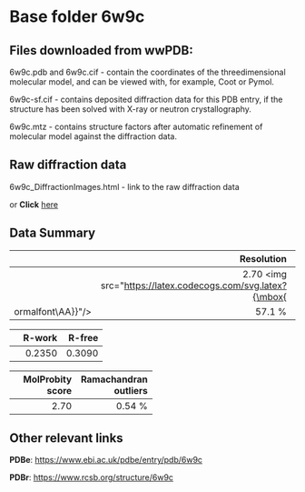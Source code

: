 # Base folder 6w9c

## Files downloaded from wwPDB:

6w9c.pdb and 6w9c.cif - contain the coordinates of the threedimensional molecular model, and can be viewed with, for example, Coot or Pymol.

6w9c-sf.cif - contains deposited diffraction data for this PDB entry, if the structure has been solved with X-ray or neutron crystallography.

6w9c.mtz - contains structure factors after automatic refinement of molecular model against the diffraction data.

## Raw diffraction data

6w9c_DiffractionImages.html - link to the raw diffraction data 

or **Click** [here](https://doi.org/10.18430/m36w9c) 

## Data Summary
|   | Resolution | Completeness| I/sigma |
|---|-------------:|----------------:|--------------:|
|   |2.70 <img src="https://latex.codecogs.com/svg.latex?{\mbox{
ormalfont\AA}}"/>|57.1  %|<img width=50/>4.900|

|   | **R-work**| **R-free**   
|---|-------------:|----------------:|           
||0.2350|0.3090|

|   |**MolProbity<br>score**| **Ramachandran<br>outliers** 
|---|-------------:|----------------:|
||2.70|0.54 %|

## Other relevant links 
**PDBe**:  https://www.ebi.ac.uk/pdbe/entry/pdb/6w9c
 
**PDBr**: https://www.rcsb.org/structure/6w9c 

